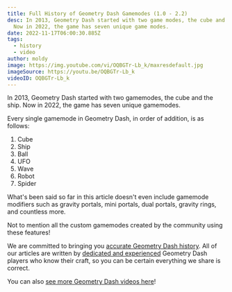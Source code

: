 ```yaml
---
title: Full History of Geometry Dash Gamemodes (1.0 - 2.2)
desc: In 2013, Geometry Dash started with two game modes, the cube and the ship.
  Now in 2022, the game has seven unique game modes.
date: 2022-11-17T06:00:30.885Z
tags:
  - history
  - video
author: moldy
image: https://img.youtube.com/vi/OQBGTr-Lb_k/maxresdefault.jpg
imageSource: https://youtu.be/OQBGTr-Lb_k
videoID: OQBGTr-Lb_k
---
```

In 2013, Geometry Dash started with two gamemodes, the cube and the ship. Now in 2022, the game has seven unique gamemodes.

Every single gamemode in Geometry Dash, in order of addition, is as follows:

1. Cube
2. Ship
3. Ball
4. UFO
5. Wave
6. Robot
7. Spider

What's been said so far in this article doesn't even include gamemode modifiers such as gravity portals, mini portals, dual portals, gravity rings, and countless more.

Not to mention all the custom gamemodes created by the community using these features!

We are committed to bringing you [accurate Geometry Dash history](/categories/history/). All of our articles are written by [dedicated and experienced](/authors/) Geometry Dash players who know their craft, so you can be certain everything we share is correct.

You can also [see more Geometry Dash videos here](https://www.dashword.net/categories/video/)!